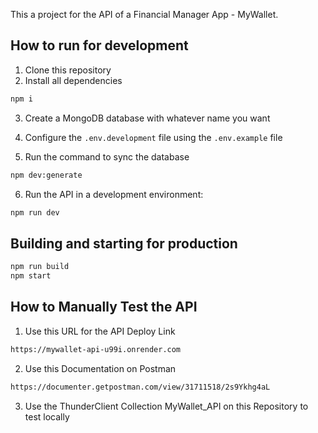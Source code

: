 This a project for the API of a Financial Manager App - MyWallet.

## How to run for development

1. Clone this repository
2. Install all dependencies

```bash
npm i
```

3. Create a MongoDB database with whatever name you want
4. Configure the `.env.development` file using the `.env.example` file

5. Run the command to sync the database

```bash
npm dev:generate
```

6. Run the API in a development environment:

```bash
npm run dev
```

## Building and starting for production

```bash
npm run build
npm start
```

## How to Manually Test the API

1. Use this URL for the API Deploy Link

```bash
https://mywallet-api-u99i.onrender.com
```

2. Use this Documentation on Postman

```bash
https://documenter.getpostman.com/view/31711518/2s9Ykhg4aL
```

3. Use the ThunderClient Collection MyWallet_API on this Repository to test locally
